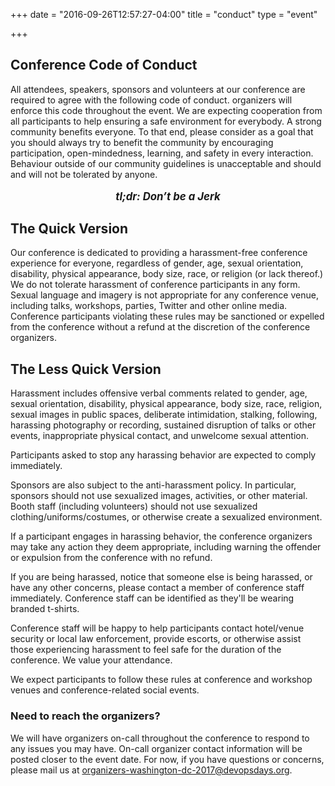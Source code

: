 +++
date = "2016-09-26T12:57:27-04:00"
title = "conduct"
type = "event"

+++

## Conference Code of Conduct

All attendees, speakers, sponsors and volunteers at our conference are required
to agree with the following code of conduct. organizers will enforce this code
throughout the event. We are expecting cooperation from all participants to help
ensuring a safe environment for everybody. A strong community benefits everyone.
To that end, please consider as a goal that you should always try to benefit the
community by encouraging participation, open-mindedness, learning, and safety in
every interaction. Behaviour outside of our community guidelines is unacceptable
and should and will not be tolerated by anyone.

<div style="text-align:center;">
  <p style="font-size:larger;font-weight:bold;font-style:italic;">
    tl;dr: Don’t be a Jerk
  </p>
</div>

## The Quick Version

Our conference is dedicated to providing a harassment-free conference experience
for everyone, regardless of gender, age, sexual orientation, disability,
physical appearance, body size, race, or religion (or lack thereof.) We do not
tolerate harassment of conference participants in any form. Sexual language and
imagery is not appropriate for any conference venue, including talks, workshops,
parties, Twitter and other online media. Conference participants violating these
rules may be sanctioned or expelled from the conference without a refund at the
discretion of the conference organizers.

## The Less Quick Version

Harassment includes offensive verbal comments related to gender, age, sexual
orientation, disability, physical appearance, body size, race, religion, sexual
images in public spaces, deliberate intimidation, stalking, following, harassing
photography or recording, sustained disruption of talks or other events,
inappropriate physical contact, and unwelcome sexual attention.

Participants asked to stop any harassing behavior are expected to comply
immediately.

Sponsors are also subject to the anti-harassment policy. In particular, sponsors
should not use sexualized images, activities, or other material. Booth staff
(including volunteers) should not use sexualized clothing/uniforms/costumes, or
otherwise create a sexualized environment.

If a participant engages in harassing behavior, the conference organizers may
take any action they deem appropriate, including warning the offender or
expulsion from the conference with no refund.

If you are being harassed, notice that someone else is being harassed, or have
any other concerns, please contact a member of conference staff immediately.
Conference staff can be identified as they'll be wearing branded t-shirts.

Conference staff will be happy to help participants contact hotel/venue security
or local law enforcement, provide escorts, or otherwise assist those
experiencing harassment to feel safe for the duration of the conference. We
value your attendance.

We expect participants to follow these rules at conference and workshop venues
and conference-related social events.

### Need to reach the organizers?

We will have organizers on-call throughout the conference to respond to any
issues you may have. On-call organizer contact information will be posted closer
to the event date. For now, if you have questions or concerns, please mail us at
<organizers-washington-dc-2017@devopsdays.org>.

